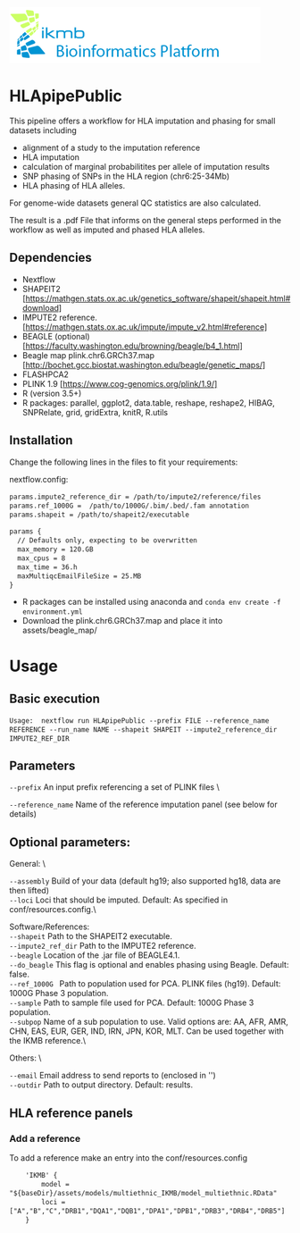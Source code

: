 ![](images/ikmb_bfx_logo.png)

# HLApipePublic


This pipeline offers a workflow for HLA imputation and phasing for small datasets including

- alignment of a study to the imputation reference
- HLA imputation
- calculation of marginal probabilitites per allele of imputation results
- SNP phasing of SNPs in the HLA region (chr6:25-34Mb)
- HLA phasing of HLA alleles.

For genome-wide datasets general QC statistics are also calculated.

The result is a .pdf File that informs on the general steps performed in the workflow as well as imputed and phased HLA alleles. 

## Dependencies 

- Nextflow
- SHAPEIT2 [https://mathgen.stats.ox.ac.uk/genetics_software/shapeit/shapeit.html#download]
- IMPUTE2 reference. [https://mathgen.stats.ox.ac.uk/impute/impute_v2.html#reference]
- BEAGLE (optional) [https://faculty.washington.edu/browning/beagle/b4_1.html]
- Beagle map plink.chr6.GRCh37.map [http://bochet.gcc.biostat.washington.edu/beagle/genetic_maps/]
- FLASHPCA2
- PLINK 1.9 [https://www.cog-genomics.org/plink/1.9/]
- R (version 3.5+)
- R packages: parallel, ggplot2, data.table, reshape, reshape2, HIBAG, SNPRelate, grid, gridExtra, knitR, R.utils

## Installation

Change the following lines in the files to fit your requirements: 

nextflow.config:

```
params.impute2_reference_dir = /path/to/impute2/reference/files
params.ref_1000G =  /path/to/1000G/.bim/.bed/.fam annotation
params.shapeit = /path/to/shapeit2/executable
```

```
params {
  // Defaults only, expecting to be overwritten
  max_memory = 120.GB
  max_cpus = 8
  max_time = 36.h
  maxMultiqcEmailFileSize = 25.MB 
}
```

- R packages can be installed using anaconda and `conda env create -f environment.yml`
- Download the plink.chr6.GRCh37.map and place it into assets/beagle_map/


# Usage

## Basic execution
```
Usage:  nextflow run HLApipePublic --prefix FILE --reference_name REFERENCE --run_name NAME --shapeit SHAPEIT --impute2_reference_dir IMPUTE2_REF_DIR 
```
## Parameters

```--prefix```		An input prefix referencing a set of PLINK files \

```--reference_name``` 	Name of the reference imputation panel (see below for details) 

## Optional parameters:

General: \

```--assembly```  	Build of your data (default hg19; also supported hg18, data are then lifted) \
```--loci```     	Loci that should be imputed. Default: As specified in conf/resources.config.\


Software/References: \
```--shapeit```		Path to the SHAPEIT2 executable. \
```--impute2_ref_dir``` Path to the IMPUTE2 reference. \
```--beagle```        Location of the .jar file of BEAGLE4.1. \
```--do_beagle```    	This flag is optional and enables phasing using Beagle. Default: false. \
```--ref_1000G ```    Path to population used for PCA. PLINK files (hg19). Default: 1000G Phase 3 population. \
```--sample```	Path to sample file used for PCA. Default: 1000G Phase 3 population. \
```--subpop```    	Name of a sub population to use. Valid options are: AA, AFR, AMR, CHN, EAS, EUR, GER, IND, IRN, JPN, KOR, MLT. Can be used together with the IKMB reference.\

Others: \

```--email```         Email address to send reports to (enclosed in '') \
```--outdir```        Path to output directory. Default: results.


## HLA reference panels

###  Add a reference

To add a reference make an entry into the conf/resources.config


```
	'IKMB' {
		model = "${baseDir}/assets/models/multiethnic_IKMB/model_multiethnic.RData"
		loci = ["A","B","C","DRB1","DQA1","DQB1","DPA1","DPB1","DRB3","DRB4","DRB5"]
	}
  
```









